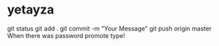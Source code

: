 # yetayza

git status
git add .
git commit -m "Your Message"
git push origin master
When there was password promote type!
